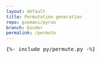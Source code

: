 ```yaml
---
layout: default
title: Permutation generation
repo: gsomani/pyrun
branch: binder
permalink: /permute
---
```


<pre data-executable data-language="python">
{%- include py/permute.py -%}
</pre>
